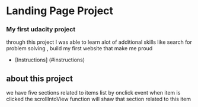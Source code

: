 # Landing Page Project

### My first udacity project

through this project I was able to learn alot of additional skills like search for problem solving , build my first website that make me proud

- [Instructions] (#instructions)

## about this project

we have five sections related to items list by onclick event when item is clicked the scrollIntoView function will shaw that section related to this item
